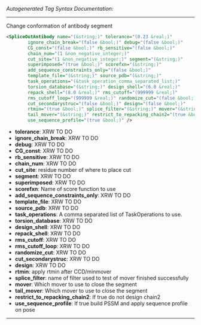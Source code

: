 <!-- THIS IS AN AUTOGENERATED FILE: Don't edit it directly, instead change the schema definition in the code itself. -->

_Autogenerated Tag Syntax Documentation:_

---
Change conformation of antibody segment

```xml
<SpliceOutAntibody name="(&string;)" tolerance="(0.23 &real;)"
        ignore_chain_break="(false &bool;)" debug="(false &bool;)"
        CG_const="(false &bool;)" rb_sensitive="(false &bool;)"
        chain_num="(1 &non_negative_integer;)"
        cut_site="(1 &non_negative_integer;)" segment="(&string;)"
        superimposed="(true &bool;)" scorefxn="(&string;)"
        add_sequence_constraints_only="(false &bool;)"
        template_file="(&string;)" source_pdb="(&string;)"
        task_operations="(&task_operation_comma_separated_list;)"
        torsion_database="(&string;)" design_shell="(6.0 &real;)"
        repack_shell="(8.0 &real;)" rms_cutoff="(999999 &real;)"
        rms_cutoff_loop="(999999 &real;)" randomize_cut="(false &bool;)"
        cut_secondarystruc="(false &bool;)" design="(false &bool;)"
        rtmin="(true &bool;)" splice_filter="(&string;)" mover="(&string;)"
        tail_mover="(&string;)" restrict_to_repacking_chain2="(true &bool;)"
        use_sequence_profile="(true &bool;)" />
```

-   **tolerance**: XRW TO DO
-   **ignore_chain_break**: XRW TO DO
-   **debug**: XRW TO DO
-   **CG_const**: XRW TO DO
-   **rb_sensitive**: XRW TO DO
-   **chain_num**: XRW TO DO
-   **cut_site**: residue number of where to place cut
-   **segment**: XRW TO DO
-   **superimposed**: XRW TO DO
-   **scorefxn**: Name of score function to use
-   **add_sequence_constraints_only**: XRW TO DO
-   **template_file**: XRW TO DO
-   **source_pdb**: XRW TO DO
-   **task_operations**: A comma separated list of TaskOperations to use.
-   **torsion_database**: XRW TO DO
-   **design_shell**: XRW TO DO
-   **repack_shell**: XRW TO DO
-   **rms_cutoff**: XRW TO DO
-   **rms_cutoff_loop**: XRW TO DO
-   **randomize_cut**: XRW TO DO
-   **cut_secondarystruc**: XRW TO DO
-   **design**: XRW TO DO
-   **rtmin**: apply rtmin after CCD/minmover
-   **splice_filter**: name of filter used to test of mover finished successfully
-   **mover**: Which mover to use to close the segment
-   **tail_mover**: Which mover to use to close the segment
-   **restrict_to_repacking_chain2**: If true do not design chain2
-   **use_sequence_profile**: If true build PSSM and apply sequence profile on pose

---
